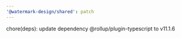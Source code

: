 ```yaml
---
'@watermark-design/shared': patch
---
```


chore(deps): update dependency @rollup/plugin-typescript to v11.1.6

